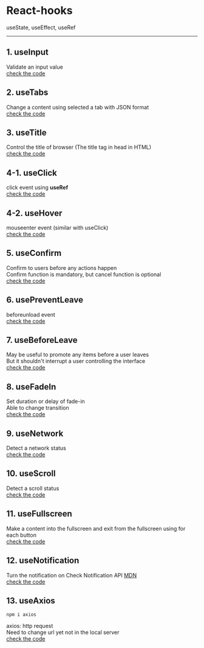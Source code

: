 # React-hooks

useState, useEffect, useRef

---

## 1. useInput
Validate an input value
<br>[check the code](https://github.com/aurora-yn/react-hooks/blob/master/src/components/useTabs.js)

## 2. useTabs
Change a content using selected a tab with JSON format
<br>[check the code](https://github.com/aurora-yn/react-hooks/blob/master/src/components/useInput.js)

## 3. useTitle
Control the title of browser (The title tag in head in HTML)
<br>[check the code](https://github.com/aurora-yn/react-hooks/blob/master/src/components/useTitle.js)

## 4-1. useClick
click event using **useRef**
<br>[check the code](https://github.com/aurora-yn/react-hooks/blob/master/src/components/useClick.js)

## 4-2. useHover
mouseenter event (similar with useClick)
<br>[check the code](https://github.com/aurora-yn/react-hooks/blob/master/src/components/useHover.js)

## 5. useConfirm
Confirm to users before any actions happen <br>
Confirm function is mandatory, but cancel function is optional
<br>[check the code](https://github.com/aurora-yn/react-hooks/blob/master/src/components/useConfirm.js)

## 6. usePreventLeave
beforeunload event
<br>[check the code](https://github.com/aurora-yn/react-hooks/blob/master/src/components/usePreventLeave.js)

## 7. useBeforeLeave
May be useful to promote any items before a user leaves <br>
But it shouldn't interrupt a user controlling the interface
<br>[check the code](https://github.com/aurora-yn/react-hooks/blob/master/src/components/useBeforeLeave.js)

## 8. useFadeIn
Set duration or delay of fade-in <br>
Able to change transition
<br>[check the code](https://github.com/aurora-yn/react-hooks/blob/master/src/components/useFadeIn.js)

## 9. useNetwork
Detect a network status
<br>[check the code](https://github.com/aurora-yn/react-hooks/blob/master/src/components/useNetwork.js)

## 10. useScroll
Detect a scroll status
<br>[check the code](https://github.com/aurora-yn/react-hooks/blob/master/src/components/useScroll.js)

## 11. useFullscreen
Make a content into the fullscreen and exit from the fullscreen using for each button
<br>[check the code](https://github.com/aurora-yn/react-hooks/blob/master/src/components/useFullscreen.js)

## 12. useNotification
Turn the notification on
Check Notification API [MDN](https://developer.mozilla.org/en-US/docs/Web/API/notification)
<br>[check the code](https://github.com/aurora-yn/react-hooks/blob/master/src/components/useNotification.js)

## 13. useAxios
```
npm i axios
```
axios: http request <br>
Need to change url yet not in the local server
<br>[check the code](https://github.com/aurora-yn/react-hooks/blob/master/src/components/useAxios.js)
